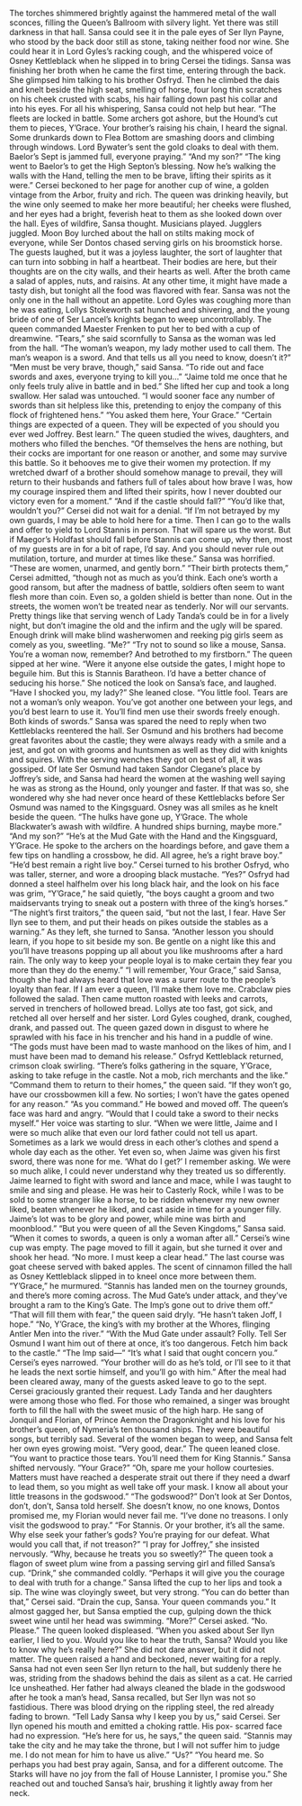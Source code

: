 The torches shimmered brightly against the hammered metal of the wall sconces, filling the Queen’s Ballroom with silvery light. Yet there was still darkness in that hall. Sansa could see it in the pale eyes of Ser Ilyn Payne, who stood by the back door still as stone, taking neither food nor wine. She could hear it in Lord Gyles’s racking cough, and the whispered voice of Osney Kettleblack when he slipped in to bring Cersei the tidings.
Sansa was finishing her broth when he came the first time, entering through the back. She glimpsed him talking to his brother Osfryd. Then he climbed the dais and knelt beside the high seat, smelling of horse, four long thin scratches on his cheek crusted with scabs, his hair falling down past his collar and into his eyes. For all his whispering, Sansa could not help but hear. “The fleets are locked in battle. Some archers got ashore, but the Hound’s cut them to pieces, Y’Grace. Your brother’s raising his chain, I heard the signal. Some drunkards down to Flea Bottom are smashing doors and climbing through windows. Lord Bywater’s sent the gold cloaks to deal with them. Baelor’s Sept is jammed full, everyone praying.”
“And my son?”
“The king went to Baelor’s to get the High Septon’s blessing. Now he’s walking the walls with the Hand, telling the men to be brave, lifting their spirits as it were.”
Cersei beckoned to her page for another cup of wine, a golden vintage from the Arbor, fruity and rich. The queen was drinking heavily, but the wine only seemed to make her more beautiful; her cheeks were flushed, and her eyes had a bright, feverish heat to them as she looked down over the hall. Eyes of wildfire, Sansa thought.
Musicians played. Jugglers juggled. Moon Boy lurched about the hall on stilts making mock of everyone, while Ser Dontos chased serving girls on his broomstick horse. The guests laughed, but it was a joyless laughter, the sort of laughter that can turn into sobbing in half a heartbeat. Their bodies are here, but their thoughts are on the city walls, and their hearts as well.
After the broth came a salad of apples, nuts, and raisins. At any other time, it might have made a tasty dish, but tonight all the food was flavored with fear. Sansa was not the only one in the hall without an appetite. Lord Gyles was coughing more than he was eating, Lollys Stokeworth sat hunched and shivering, and the young bride of one of Ser Lancel’s knights began to weep uncontrollably. The queen commanded Maester Frenken to put her to bed with a cup of dreamwine. “Tears,” she said scornfully to Sansa as the woman was led from the hall. “The woman’s weapon, my lady mother used to call them. The man’s weapon is a sword. And that tells us all you need to know, doesn’t it?”
“Men must be very brave, though,” said Sansa. “To ride out and face swords and axes, everyone trying to kill you…”
“Jaime told me once that he only feels truly alive in battle and in bed.”
She lifted her cup and took a long swallow. Her salad was untouched. “I would sooner face any number of swords than sit helpless like this, pretending to enjoy the company of this flock of frightened hens.”
“You asked them here, Your Grace.”
“Certain things are expected of a queen. They will be expected of you should you ever wed Joffrey. Best learn.” The queen studied the wives, daughters, and mothers who filled the benches. “Of themselves the hens are nothing, but their cocks are important for one reason or another, and some may survive this battle. So it behooves me to give their women my protection. If my wretched dwarf of a brother should somehow manage to prevail, they will return to their husbands and fathers full of tales about how brave I was, how my courage inspired them and lifted their spirits, how I never doubted our victory even for a moment.”
“And if the castle should fall?”
“You’d like that, wouldn’t you?” Cersei did not wait for a denial. “If I’m not betrayed by my own guards, I may be able to hold here for a time.
Then I can go to the walls and offer to yield to Lord Stannis in person. That will spare us the worst. But if Maegor’s Holdfast should fall before Stannis can come up, why then, most of my guests are in for a bit of rape, I’d say.
And you should never rule out mutilation, torture, and murder at times like these.”
Sansa was horrified. “These are women, unarmed, and gently born.”
“Their birth protects them,” Cersei admitted, “though not as much as you’d think. Each one’s worth a good ransom, but after the madness of battle, soldiers often seem to want flesh more than coin. Even so, a golden shield is better than none. Out in the streets, the women won’t be treated near as tenderly. Nor will our servants. Pretty things like that serving wench of Lady Tanda’s could be in for a lively night, but don’t imagine the old and the infirm and the ugly will be spared. Enough drink will make blind washerwomen and reeking pig girls seem as comely as you, sweetling.
“Me?”
“Try not to sound so like a mouse, Sansa. You’re a woman now, remember? And betrothed to my firstborn.” The queen sipped at her wine.
“Were it anyone else outside the gates, I might hope to beguile him. But this is Stannis Baratheon. I’d have a better chance of seducing his horse.” She noticed the look on Sansa’s face, and laughed. “Have I shocked you, my lady?” She leaned close. “You little fool. Tears are not a woman’s only weapon. You’ve got another one between your legs, and you’d best learn to use it. You’ll find men use their swords freely enough. Both kinds of swords.”
Sansa was spared the need to reply when two Kettleblacks reentered the hall. Ser Osmund and his brothers had become great favorites about the castle; they were always ready with a smile and a jest, and got on with grooms and huntsmen as well as they did with knights and squires. With the serving wenches they got on best of all, it was gossiped. Of late Ser Osmund had taken Sandor Clegane’s place by Joffrey’s side, and Sansa had heard the women at the washing well saying he was as strong as the Hound, only younger and faster. If that was so, she wondered why she had never once heard of these Kettleblacks before Ser Osmund was named to the Kingsguard.
Osney was all smiles as he knelt beside the queen. “The hulks have gone up, Y’Grace. The whole Blackwater’s awash with wildfire. A hundred ships burning, maybe more.”
“And my son?”
“He’s at the Mud Gate with the Hand and the Kingsguard, Y’Grace. He spoke to the archers on the hoardings before, and gave them a few tips on handling a crossbow, he did. All agree, he’s a right brave boy.”
“He’d best remain a right live boy.” Cersei turned to his brother Osfryd, who was taller, sterner, and wore a drooping black mustache. “Yes?”
Osfryd had donned a steel halfhelm over his long black hair, and the look on his face was grim, “Y’Grace,” he said quietly, “the boys caught a groom and two maidservants trying to sneak out a postern with three of the king’s horses.”
“The night’s first traitors,” the queen said, “but not the last, I fear. Have Ser Ilyn see to them, and put their heads on pikes outside the stables as a warning.” As they left, she turned to Sansa. “Another lesson you should learn, if you hope to sit beside my son. Be gentle on a night like this and you’ll have treasons popping up all about you like mushrooms after a hard rain. The only way to keep your people loyal is to make certain they fear you more than they do the enemy.”
“I will remember, Your Grace,” said Sansa, though she had always heard that love was a surer route to the people’s loyalty than fear. If I am ever a queen, I’ll make them love me.
Crabclaw pies followed the salad. Then came mutton roasted with leeks and carrots, served in trenchers of hollowed bread. Lollys ate too fast, got sick, and retched all over herself and her sister. Lord Gyles coughed, drank, coughed, drank, and passed out. The queen gazed down in disgust to where he sprawled with his face in his trencher and his hand in a puddle of wine.
“The gods must have been mad to waste manhood on the likes of him, and I must have been mad to demand his release.”
Osfryd Kettleblack returned, crimson cloak swirling. “There’s folks gathering in the square, Y’Grace, asking to take refuge in the castle. Not a mob, rich merchants and the like.”
“Command them to return to their homes,” the queen said. “If they won’t go, have our crossbowmen kill a few. No sorties; I won’t have the gates opened for any reason.”
“As you command.” He bowed and moved off.
The queen’s face was hard and angry. “Would that I could take a sword to their necks myself.” Her voice was starting to slur. “When we were little, Jaime and I were so much alike that even our lord father could not tell us apart. Sometimes as a lark we would dress in each other’s clothes and spend a whole day each as the other. Yet even so, when Jaime was given his first sword, there was none for me. ‘What do I get?’ I remember asking. We were so much alike, I could never understand why they treated us so differently. Jaime learned to fight with sword and lance and mace, while I was taught to smile and sing and please. He was heir to Casterly Rock, while I was to be sold to some stranger like a horse, to be ridden whenever my new owner liked, beaten whenever he liked, and cast aside in time for a younger filly. Jaime’s lot was to be glory and power, while mine was birth and moonblood.”
“But you were queen of all the Seven Kingdoms,” Sansa said.
“When it comes to swords, a queen is only a woman after all.”
Cersei’s wine cup was empty. The page moved to fill it again, but she turned it over and shook her head. “No more. I must keep a clear head.”
The last course was goat cheese served with baked apples. The scent of cinnamon filled the hall as Osney Kettleblack slipped in to kneel once more between them. “Y’Grace,” he murmured. “Stannis has landed men on the tourney grounds, and there’s more coming across. The Mud Gate’s under attack, and they’ve brought a ram to the King’s Gate. The Imp’s gone out to drive them off.”
“That will fill them with fear,” the queen said dryly. “He hasn’t taken Joff, I hope.”
“No, Y’Grace, the king’s with my brother at the Whores, flinging Antler Men into the river.”
“With the Mud Gate under assault? Folly. Tell Ser Osmund I want him out of there at once, it’s too dangerous. Fetch him back to the castle.”
“The Imp said—”
“It’s what I said that ought concern you.” Cersei’s eyes narrowed.
“Your brother will do as he’s told, or I’ll see to it that he leads the next sortie himself, and you’ll go with him.”
After the meal had been cleared away, many of the guests asked leave to go to the sept. Cersei graciously granted their request. Lady Tanda and her daughters were among those who fled. For those who remained, a singer was brought forth to fill the hall with the sweet music of the high harp. He sang of Jonquil and Florian, of Prince Aemon the Dragonknight and his love for his brother’s queen, of Nymeria’s ten thousand ships. They were beautiful songs, but terribly sad. Several of the women began to weep, and Sansa felt her own eyes growing moist.
“Very good, dear.” The queen leaned close. “You want to practice those tears. You’ll need them for King Stannis.”
Sansa shifted nervously. “Your Grace?”
“Oh, spare me your hollow courtesies. Matters must have reached a desperate strait out there if they need a dwarf to lead them, so you might as well take off your mask. I know all about your little treasons in the godswood.”
“The godswood?” Don’t look at Ser Dontos, don’t, don’t, Sansa told herself. She doesn’t know, no one knows, Dontos promised me, my Florian would never fail me. “I’ve done no treasons. I only visit the godswood to pray.”
“For Stannis. Or your brother, it’s all the same. Why else seek your father’s gods? You’re praying for our defeat. What would you call that, if not treason?”
“I pray for Joffrey,” she insisted nervously.
“Why, because he treats you so sweetly?” The queen took a flagon of sweet plum wine from a passing serving girl and filled Sansa’s cup.
“Drink,” she commanded coldly. “Perhaps it will give you the courage to deal with truth for a change.”
Sansa lifted the cup to her lips and took a sip. The wine was cloyingly sweet, but very strong.
“You can do better than that,” Cersei said. “Drain the cup, Sansa. Your queen commands you.” It almost gagged her, but Sansa emptied the cup, gulping down the thick sweet wine until her head was swimming.
“More?” Cersei asked.
“No. Please.”
The queen looked displeased. “When you asked about Ser Ilyn earlier, I lied to you. Would you like to hear the truth, Sansa? Would you like to know why he’s really here?”
She did not dare answer, but it did not matter. The queen raised a hand and beckoned, never waiting for a reply. Sansa had not even seen Ser Ilyn return to the hall, but suddenly there he was, striding from the shadows behind the dais as silent as a cat. He carried Ice unsheathed. Her father had always cleaned the blade in the godswood after he took a man’s head, Sansa recalled, but Ser Ilyn was not so fastidious. There was blood drying on the rippling steel, the red already fading to brown. “Tell Lady Sansa why I keep you by us,” said Cersei.
Ser Ilyn opened his mouth and emitted a choking rattle. His pox- scarred face had no expression.
“He’s here for us, he says,” the queen said. “Stannis may take the city and he may take the throne, but I will not suffer him to judge me. I do not mean for him to have us alive.”
“Us?”
“You heard me. So perhaps you had best pray again, Sansa, and for a different outcome. The Starks will have no joy from the fall of House Lannister, I promise you.” She reached out and touched Sansa’s hair, brushing it lightly away from her neck.
